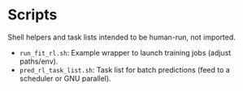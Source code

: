 # Scripts

Shell helpers and task lists intended to be human-run, not imported.

- `run_fit_rl.sh`: Example wrapper to launch training jobs (adjust paths/env).
- `pred_rl_task_list.sh`: Task list for batch predictions (feed to a scheduler or GNU parallel).
